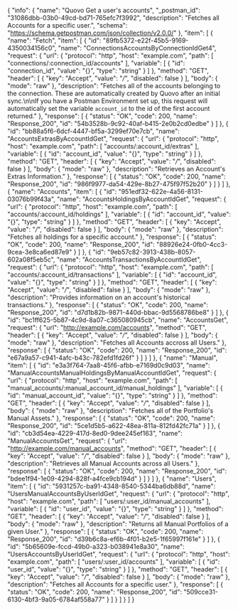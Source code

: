 {
  "info": {
    "name": "Quovo Get a user's accounts",
    "_postman_id": "31086dbb-03b0-49cd-bd71-765efc7f3992",
    "description": "Fetches all Accounts for a specific user.",
    "schema": "https://schema.getpostman.com/json/collection/v2.0.0/"
  },
  "item": [
    {
      "name": "Fetch",
      "item": [
        {
          "id": "89fb5372-e22f-45b5-9169-4350034156c0",
          "name": "ConnectionsAccountsByConnectionIdGet4",
          "request": {
            "url": {
              "protocol": "http",
              "host": "example.com",
              "path": [
                "connections/:connection_id/accounts"
              ],
              "variable": [
                {
                  "id": "connection_id",
                  "value": "{}",
                  "type": "string"
                }
              ]
            },
            "method": "GET",
            "header": [
              {
                "key": "Accept",
                "value": "*/*",
                "disabled": false
              }
            ],
            "body": {
              "mode": "raw"
            },
            "description": "Fetches all of the accounts belonging to the connection. These are automatically created by Quovo after an initial sync.\n\nIf you have a Postman Environment set up, this request will automatically set the variable `account_id` to the id of the first account returned."
          },
          "response": [
            {
              "status": "OK",
              "code": 200,
              "name": "Response_200",
              "id": "54b3528b-9c92-40af-b415-2e0b2cd0edbe"
            }
          ]
        },
        {
          "id": "bb88a5f6-6dcf-4447-bf5a-3299ef70e7cb",
          "name": "AccountsExtrasByAccountIdGet",
          "request": {
            "url": {
              "protocol": "http",
              "host": "example.com",
              "path": [
                "accounts/:account_id/extras"
              ],
              "variable": [
                {
                  "id": "account_id",
                  "value": "{}",
                  "type": "string"
                }
              ]
            },
            "method": "GET",
            "header": [
              {
                "key": "Accept",
                "value": "*/*",
                "disabled": false
              }
            ],
            "body": {
              "mode": "raw"
            },
            "description": "Retrieves an Account's Extras Information."
          },
          "response": [
            {
              "status": "OK",
              "code": 200,
              "name": "Response_200",
              "id": "986f9977-da54-429e-8b27-475f97f52b20"
            }
          ]
        }
      ]
    },
    {
      "name": "Accounts",
      "item": [
        {
          "id": "951edf32-622e-4a56-8131-03076b99f43a",
          "name": "AccountsHoldingsByAccountIdGet",
          "request": {
            "url": {
              "protocol": "http",
              "host": "example.com",
              "path": [
                "accounts/:account_id/holdings"
              ],
              "variable": [
                {
                  "id": "account_id",
                  "value": "{}",
                  "type": "string"
                }
              ]
            },
            "method": "GET",
            "header": [
              {
                "key": "Accept",
                "value": "*/*",
                "disabled": false
              }
            ],
            "body": {
              "mode": "raw"
            },
            "description": "Fetches all holdings for a specific account."
          },
          "response": [
            {
              "status": "OK",
              "code": 200,
              "name": "Response_200",
              "id": "88926e24-0fb0-4cc3-9cea-3e8ca6ed87e9"
            }
          ]
        },
        {
          "id": "9eb57c82-3913-438b-8057-602a08f5eb5c",
          "name": "AccountsTransactionsByAccountIdGet",
          "request": {
            "url": {
              "protocol": "http",
              "host": "example.com",
              "path": [
                "accounts/:account_id/transactions"
              ],
              "variable": [
                {
                  "id": "account_id",
                  "value": "{}",
                  "type": "string"
                }
              ]
            },
            "method": "GET",
            "header": [
              {
                "key": "Accept",
                "value": "*/*",
                "disabled": false
              }
            ],
            "body": {
              "mode": "raw"
            },
            "description": "Provides information on an account's historical transactions."
          },
          "response": [
            {
              "status": "OK",
              "code": 200,
              "name": "Response_200",
              "id": "d7d1b82b-9871-440d-bbac-9d5568786be8"
            }
          ]
        },
        {
          "id": "bc1ff625-5b87-4c9d-8a07-c365080945cb",
          "name": "AccountsGet",
          "request": {
            "url": "http://example.com/accounts",
            "method": "GET",
            "header": [
              {
                "key": "Accept",
                "value": "*/*",
                "disabled": false
              }
            ],
            "body": {
              "mode": "raw"
            },
            "description": "Fetches all Accounts accross all Users."
          },
          "response": [
            {
              "status": "OK",
              "code": 200,
              "name": "Response_200",
              "id": "e67a9a57-c941-4afc-b43c-782efd1fd26f"
            }
          ]
        }
      ]
    },
    {
      "name": "Manual",
      "item": [
        {
          "id": "e3a3f764-7aa8-45f6-afbb-e7169d0c9d03",
          "name": "ManualAccountsManualHoldingsByManualAccountIdGet",
          "request": {
            "url": {
              "protocol": "http",
              "host": "example.com",
              "path": [
                "manual_accounts/:manual_account_id/manual_holdings"
              ],
              "variable": [
                {
                  "id": "manual_account_id",
                  "value": "{}",
                  "type": "string"
                }
              ]
            },
            "method": "GET",
            "header": [
              {
                "key": "Accept",
                "value": "*/*",
                "disabled": false
              }
            ],
            "body": {
              "mode": "raw"
            },
            "description": "Fetches all of the Portfolio's Manual Assets."
          },
          "response": [
            {
              "status": "OK",
              "code": 200,
              "name": "Response_200",
              "id": "5ce1d5b5-a622-48ea-811a-812fd42fc71a"
            }
          ]
        },
        {
          "id": "cb3d54ea-4229-417d-8ed0-9dee245ef163",
          "name": "ManualAccountsGet",
          "request": {
            "url": "http://example.com/manual_accounts",
            "method": "GET",
            "header": [
              {
                "key": "Accept",
                "value": "*/*",
                "disabled": false
              }
            ],
            "body": {
              "mode": "raw"
            },
            "description": "Retrieves all Manual Accounts across all Users."
          },
          "response": [
            {
              "status": "OK",
              "code": 200,
              "name": "Response_200",
              "id": "bdee1f94-1e09-4294-828f-a4fce9cb194d"
            }
          ]
        }
      ]
    },
    {
      "name": "Users",
      "item": [
        {
          "id": "5931257c-ba91-4348-8540-5344ba6db88d",
          "name": "UsersManualAccountsByUserIdGet",
          "request": {
            "url": {
              "protocol": "http",
              "host": "example.com",
              "path": [
                "users/:user_id/manual_accounts"
              ],
              "variable": [
                {
                  "id": "user_id",
                  "value": "{}",
                  "type": "string"
                }
              ]
            },
            "method": "GET",
            "header": [
              {
                "key": "Accept",
                "value": "*/*",
                "disabled": false
              }
            ],
            "body": {
              "mode": "raw"
            },
            "description": "Returns all Manual Portfolios of a given User."
          },
          "response": [
            {
              "status": "OK",
              "code": 200,
              "name": "Response_200",
              "id": "d39b6c8a-ef6b-4f01-b2e5-1f65997f161e"
            }
          ]
        },
        {
          "id": "5b65609e-fccd-49b0-a323-b038941e8a30",
          "name": "UsersAccountsByUserIdGet",
          "request": {
            "url": {
              "protocol": "http",
              "host": "example.com",
              "path": [
                "users/:user_id/accounts"
              ],
              "variable": [
                {
                  "id": "user_id",
                  "value": "{}",
                  "type": "string"
                }
              ]
            },
            "method": "GET",
            "header": [
              {
                "key": "Accept",
                "value": "*/*",
                "disabled": false
              }
            ],
            "body": {
              "mode": "raw"
            },
            "description": "Fetches all Accounts for a specific user."
          },
          "response": [
            {
              "status": "OK",
              "code": 200,
              "name": "Response_200",
              "id": "509cce31-6130-4bf3-9a05-6784af558a77"
            }
          ]
        }
      ]
    }
  ]
}
